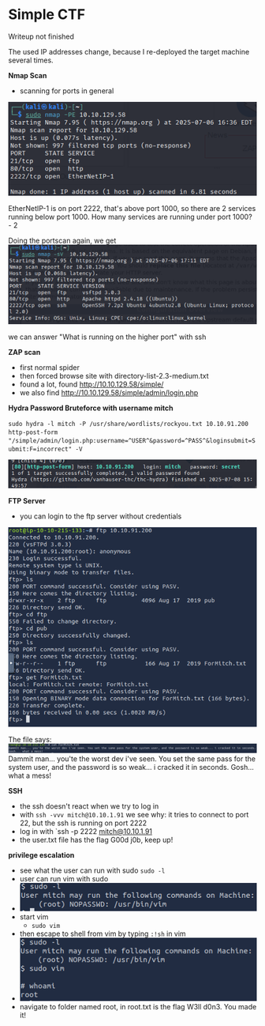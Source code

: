 # Simple CTF

Writeup not finished

The used IP addresses change, because I re-deployed the target machine several times.

**Nmap Scan**

- scanning for ports in general 

![Pasted image 20250706223739.png](https://github.com/gernia/CTF_writeups/blob/main/Simple%20CTF/imgs/Pasted%20image%2020250706223739.png)


EtherNetIP-1 is on port 2222, that's above port 1000, so there are 2 services running below port 1000.
How many services are running under port 1000? - 2

Doing the portscan again, we get
![Pasted image 20250706231210.png](https://github.com/gernia/CTF_writeups/blob/main/Simple%20CTF/imgs/Pasted%20image%2020250706231210.png)

we can answer "What is running on the higher port" with ssh

**ZAP scan**
- first normal spider
- then forced browse site with directory-list-2.3-medium.txt
- found a lot, found http://10.10.129.58/simple/ 
- we also find http://10.10.129.58/simple/admin/login.php

**Hydra Password Bruteforce with username mitch**

`sudo hydra -l mitch -P /usr/share/wordlists/rockyou.txt 10.10.91.200 http-post-form "/simple/admin/login.php:username=^USER^&password=^PASS^&loginsubmit=Submit:F=incorrect" -V`


![Pasted image 20250708215042.png](https://github.com/gernia/CTF_writeups/blob/main/Simple%20CTF/imgs/Pasted%20image%2020250708215042.png)

**FTP Server**
- you can login to the ftp server without credentials

![Pasted image 20250708221613.png](https://github.com/gernia/CTF_writeups/blob/main/Simple%20CTF/imgs/Pasted%20image%2020250708221613.png)

The file says:
![Pasted image 20250708221812.png](https://github.com/gernia/CTF_writeups/blob/main/Simple%20CTF/imgs/Pasted%20image%2020250708221812.png)
Dammit man... you'te the worst dev i've seen. You set the same pass for the system user, and the password is so weak... i cracked it in seconds. Gosh... what a mess!

**SSH**
- the ssh doesn't react when we try to log in
- with `ssh -vvv mitch@10.10.1.91` we see why: it tries to connect to port 22, but the ssh is running on port 2222
- log in with `ssh -p 2222 mitch@10.10.1.91
- the user.txt file has the flag G00d j0b, keep up!

**privilege escalation**
- see what the user can run with sudo `sudo -l`
- user can run vim with sudo
- ![Pasted image 20250708224438.png](https://github.com/gernia/CTF_writeups/blob/main/Simple%20CTF/imgs/Pasted%20image%2020250708224438.png)
- start vim
	- `sudo vim`
- then escape to shell from vim by typing  `:!sh` in vim 
- ![Pasted image 20250708224625.png](https://github.com/gernia/CTF_writeups/blob/main/Simple%20CTF/imgs/Pasted%20image%2020250708224625.png)
- navigate to folder named root, in root.txt is the flag W3ll d0n3. You made it!
